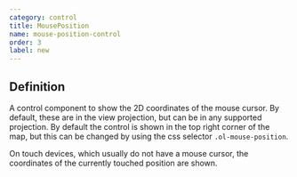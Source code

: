 ```yaml
---
category: control
title: MousePosition
name: mouse-position-control
order: 3
label: new
---
```


## Definition

A control component to show the 2D coordinates of the mouse cursor. By default, these are 
in the view projection, but can be in any supported projection. By default the 
control is shown in the top right corner of the map, but this can be changed by 
using the css selector `.ol-mouse-position`.

On touch devices, which usually do not have a mouse cursor, the coordinates of 
the currently touched position are shown.
